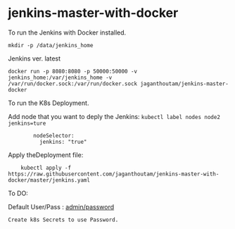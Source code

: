 # jenkins-master-with-docker

To run the Jenkins with Docker installed.

	mkdir -p /data/jenkins_home

Jenkins ver. latest


	docker run -p 8080:8080 -p 50000:50000 -v jenkins_home:/var/jenkins_home -v /var/run/docker.sock:/var/run/docker.sock jaganthoutam/jenkins-master-docker


To run the K8s Deployment.

Add   node that you want to deply the Jenkins: `kubectl label nodes node2 jenkins=ture` 
	
```
        nodeSelector:
          jenkins: "true"                          
 ```

Apply theDeployment file:

       	kubectl apply -f https://raw.githubusercontent.com/jaganthoutam/jenkins-master-with-docker/master/jenkins.yaml


To DO:


Default User/Pass : [admin/password](https://github.com/jaganthoutam/jenkins-master-with-docker/blob/master/Dockerfile#L7)

	Create k8s Secrets to use Password.

